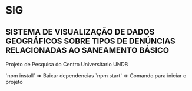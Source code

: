 <h1>SIG</h1>
<h2>
SISTEMA DE VISUALIZAÇÃO DE DADOS GEOGRÁFICOS SOBRE TIPOS DE DENÚNCIAS RELACIONADAS AO SANEAMENTO BÁSICO
</h2>
<p>Projeto de Pesquisa do Centro Universitario UNDB</p>

<p>
`npm install` => Baixar dependencias
`npm start` => Comando para iniciar o projeto 
</p>

